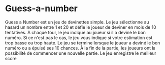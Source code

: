 # Guess-a-number
Guess a Number est un jeu de devinettes simple. Le jeu sélectionne au hasard un nombre entre 1 et 20 et défie le joueur de deviner en mois de 10 tentatives. À chaque tour, le jeu indique au joueur si il a deviné le bon numéro. Si ce n'est pas le cas, le jeu vous indique si votre estimation est trop basse ou trop haute. Le jeu se termine lorsque le joueur a deviné le bon numéro ou a épuisé ses 10 chances. À la fin de la partie, les joueurs ont la possibilité de commencer une nouvelle partie. Le jeu enregistre le meilleur score
